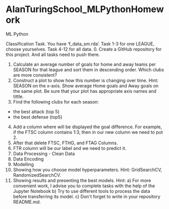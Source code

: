 # AlanTuringSchool_MLPythonHomework
ML Python

Classification Task.
You have ‘f_data_sm.rda’.
Task 1-3 for one LEAGUE, choose yourselves.
Task 4-12 for all data.
0. Create a GitHub repository for this project. And all tasks need to
push there.
1. Calculate an average number of goals for home and away teams per
SEASON for that league and sort them in descending order.
Which clubs are more consistent?
2. Construct a plot to show how this number is changing over time.
Hint:
SEASON on the x-axis. Show average Home goals and Away goals on the same
plot. Be sure that your plot has appropriate axis names and tittle.
3. Find the following clubs for each season:
- the best attack (top 5)
- the best defense (top5)
4. Add a column where will be displayed the goal difference. For example,
if the FTSC column contains 1:3, then in our new column we need to put 2.
5. After that delete FTSC, FTHG, and FTAG Columns.
6. FTR column will be our label and we need to predict it.
7. Data Processing - Clean Data
8. Data Encoding
9. Modelling
10. Showing how you choose model hyperparameters.
Hint: GridSearchCV, RandomizedSearchCV.
11. Showing results and presenting the best models.
Hint:
a) For more convenient work, I advise you to complete tasks with the help
of the Jupyter Notebook
b) Try to use different tools to process the data before transferring its
model.
c) Don't forget to write in your repository README.md.